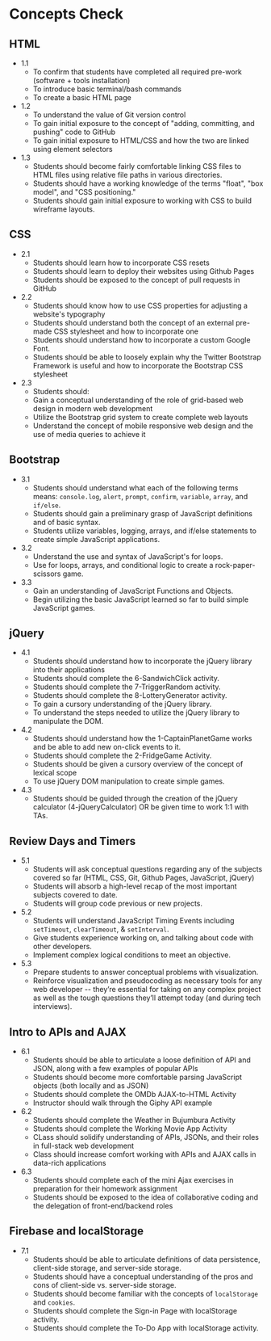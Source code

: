 # Concepts Check

## HTML
- 1.1
	- To confirm that students have completed all required pre-work (software + tools installation)
	- To introduce basic terminal/bash commands
	- To create a basic HTML page
- 1.2
	-	To understand the value of Git version control
	- To gain initial exposure to the concept of "adding, committing, and pushing" code to GitHub
	- To gain initial exposure to HTML/CSS and how the two are linked using element selectors
- 1.3
	- Students should become fairly comfortable linking CSS files to HTML files using relative file paths in various directories.
	- Students should have a working knowledge of the terms "float", "box model", and "CSS positioning."
	- Students should gain initial exposure to working with CSS to build wireframe layouts.

## CSS
- 2.1
	- Students should learn how to incorporate CSS resets
	- Students should learn to deploy their websites using Github Pages
	- Students should be exposed to the concept of pull requests in GitHub
- 2.2
	- Students should know how to use CSS properties for adjusting a website's typography
	- Students should understand both the concept of an external pre-made CSS stylesheet and how to incorporate one
	- Students should understand how to incorporate a custom Google Font.
	- Students should be able to loosely explain why the Twitter Bootstrap Framework is useful and how to incorporate the Bootstrap CSS stylesheet
- 2.3
	- Students should:
	- Gain a conceptual understanding of the role of grid-based web design in modern web development
	- Utilize the Bootstrap grid system to create complete web layouts
	- Understand the concept of mobile responsive web design and the use of media queries to achieve it

## Bootstrap
- 3.1
	- Students should understand what each of the following terms means: `console.log`, `alert`, `prompt`, `confirm`, `variable`, `array`, and `if/else`. 
	- Students should gain a preliminary grasp of JavaScript definitions and of basic syntax.
	- Students utilize variables, logging, arrays, and if/else statements to create simple JavaScript applications.
- 3.2
	- Understand the use and syntax of JavaScript's for loops.
	- Use for loops, arrays, and conditional logic to create a rock-paper-scissors game.
- 3.3
	- Gain an understanding of JavaScript Functions and Objects.
	- Begin utilizing the basic JavaScript learned so far to build simple JavaScript games.

## jQuery
- 4.1
	- Students should understand how to incorporate the jQuery library into their applications
	- Students should complete the 6-SandwichClick activity.
	- Students should complete the 7-TriggerRandom activity.
	- Students should complete the 8-LotteryGenerator activity.
	- To gain a cursory understanding of the jQuery library.
	- To understand the steps needed to utilize the jQuery library to manipulate the DOM.
- 4.2
	- Students should understand how the 1-CaptainPlanetGame works and be able to add new on-click events to it.
	- Students should complete the 2-FridgeGame Activity.
	- Students should be given a cursory overview of the concept of lexical scope
	- To use jQuery DOM manipulation to create simple games.
- 4.3
	- Students should be guided through the creation of the jQuery calculator (4-jQueryCalculator) OR be given time to work 1:1 with TAs.

## Review Days and Timers
- 5.1
	- Students will ask conceptual questions regarding any of the subjects covered so far (HTML, CSS, Git, Github Pages, JavaScript, jQuery)
	- Students will absorb a high-level recap of the most important subjects covered to date.
	- Students will group code previous or new projects.
- 5.2
	- Students will understand JavaScript Timing Events including `setTimeout`, `clearTimeout`, & `setInterval`.
	- Give students experience working on, and talking about code with other developers.
	- Implement complex logical conditions to meet an objective.
- 5.3
	- Prepare students to answer conceptual problems with visualization.
	- Reinforce visualization and pseudocoding as necessary tools for any web developer -- they’re essential for taking on any complex project as well as the tough questions they’ll attempt today (and during tech interviews).

## Intro to APIs and AJAX
- 6.1
	- Students should be able to articulate a loose definition of API and JSON, along with a few examples of popular APIs
	- Students should become more comfortable parsing JavaScript objects (both locally and as JSON)
	- Students should complete the OMDb AJAX-to-HTML Activity
	- Instructor should walk through the Giphy API example
- 6.2
	- Students should complete the Weather in Bujumbura Activity
	- Students should complete the Working Movie App Activity
	- CLass should solidify understanding of APIs, JSONs, and their roles in full-stack web development
	- Class should increase comfort working with APIs and AJAX calls in data-rich applications
- 6.3
	- Students should complete each of the mini Ajax exercises in preparation for their homework assignment
	- Students should be exposed to the idea of collaborative coding and the delegation of front-end/backend roles

## Firebase and localStorage
- 7.1
	- Students should be able to articulate definitions of data persistence, client-side storage, and server-side storage.
	- Students should have a conceptual understanding of the pros and cons of client-side vs. server-side storage.
	- Students should become familiar with the concepts of `localStorage` and `cookies`.
	- Students should complete the Sign-in Page with localStorage activity.
	- Students should complete the To-Do App with localStorage activity.